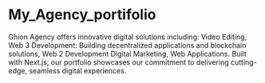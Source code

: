 # My_Agency_portifolio
Ghion Agency offers innovative digital solutions including:  Video Editing, Web 3 Development: Building decentralized applications and blockchain solutions, Web 2 Development Digital Marketing, Web Applications. Built with Next.js, our portfolio showcases our commitment to delivering cutting-edge, seamless digital experiences.
